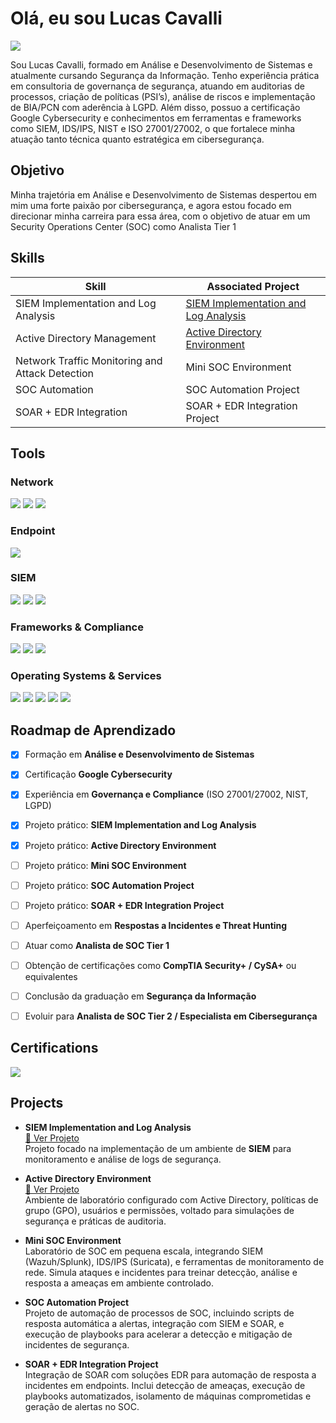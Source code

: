 # Olá, eu sou Lucas Cavalli
<a href="https://www.linkedin.com/in/lucas-marciel-cavalli/"><img src="https://img.shields.io/badge/-LinkedIn-0072b1?&style=for-the-badge&logo=linkedin&logoColor=white" /></a>

Sou Lucas Cavalli, formado em Análise e Desenvolvimento de Sistemas e atualmente cursando Segurança da Informação. Tenho experiência prática em consultoria de governança de segurança, atuando em auditorias de processos, criação de políticas (PSI’s), análise de riscos e implementação de BIA/PCN com aderência à LGPD. Além disso, possuo a certificação Google Cybersecurity e conhecimentos em ferramentas e frameworks como SIEM, IDS/IPS, NIST e ISO 27001/27002, o que fortalece minha atuação tanto técnica quanto estratégica em cibersegurança.

## Objetivo

Minha trajetória em Análise e Desenvolvimento de Sistemas despertou em mim uma forte paixão por cibersegurança, e agora estou focado em direcionar minha carreira para essa área, com o objetivo de atuar em um Security Operations Center (SOC) como Analista Tier 1

## Skills

| Skill                                         | Associated Project         |
|-----------------------------------------------|----------------------------|
| SIEM Implementation and Log Analysis          | <a href="https://github.com/zPolda/SIEM-Implementation-and-Log-Analysis/blob/main/README.md">SIEM Implementation and Log Analysis</a> |
| Active Directory Management                    | <a href="https://github.com/zPolda/Active-Directory-Environment/blob/main/README.md">Active Directory Environment</a> |
| Network Traffic Monitoring and Attack Detection | Mini SOC Environment</a> |
| SOC Automation                                 | SOC Automation Project</a> |
| SOAR + EDR Integration                         | SOAR + EDR Integration Project</a> |


## Tools

### Network
<div>
    <img src="https://img.shields.io/badge/-Wireshark-1679A7?&style=for-the-badge&logo=Wireshark&logoColor=white" />
    <img src="https://img.shields.io/badge/-Suricata-EF3B2D?&style=for-the-badge&logo=Suricata&logoColor=white" />
    <img src="https://img.shields.io/badge/-Fortigate-EE3124?&style=for-the-badge&logo=Fortinet&logoColor=white" />
</div>

### Endpoint
<div>
    <img src="https://img.shields.io/badge/-Microsoft_Defender_for_Endpoint-00A4EF?&style=for-the-badge&logo=Microsoft&logoColor=white" />
</div>

### SIEM
<div>
    <img src="https://img.shields.io/badge/-Splunk-000000?&style=for-the-badge&logo=Splunk&logoColor=white" />
    <img src="https://img.shields.io/badge/-Wazuh-002E5E?&style=for-the-badge&logo=Wazuh&logoColor=white" />
    <img src="https://img.shields.io/badge/-Google%20Chronicle-4285F4?&style=for-the-badge&logo=Google&logoColor=white" />
</div>

### Frameworks & Compliance
<div>
    <img src="https://img.shields.io/badge/-ISO%2027001-25A162?&style=for-the-badge&logo=ISO&logoColor=white" />
    <img src="https://img.shields.io/badge/-NIST%20Cybersecurity%20Framework-005A9C?&style=for-the-badge&logo=NIST&logoColor=white" />
    <img src="https://img.shields.io/badge/-LGPD-FF5722?&style=for-the-badge&logo=Databricks&logoColor=white" />
</div>

### Operating Systems & Services
<div>
    <img src="https://img.shields.io/badge/-Windows-0078D6?&style=for-the-badge&logo=Windows&logoColor=white" />
    <img src="https://img.shields.io/badge/-Linux-FCC624?&style=for-the-badge&logo=Linux&logoColor=black" />
    <img src="https://img.shields.io/badge/-MacOS-000000?&style=for-the-badge&logo=Apple&logoColor=white" />
    <img src="https://img.shields.io/badge/-Android-3DDC84?&style=for-the-badge&logo=Android&logoColor=white" />
    <img src="https://img.shields.io/badge/-Active%20Directory-008272?&style=for-the-badge&logo=Microsoft&logoColor=white" />
</div>

## Roadmap de Aprendizado

- [x] Formação em **Análise e Desenvolvimento de Sistemas**
- [x] Certificação **Google Cybersecurity**
- [x] Experiência em **Governança e Compliance** (ISO 27001/27002, NIST, LGPD)
- [x] Projeto prático: **SIEM Implementation and Log Analysis**
- [x] Projeto prático: **Active Directory Environment**
- [ ] Projeto prático: **Mini SOC Environment**
- [ ] Projeto prático: **SOC Automation Project**
- [ ] Projeto prático: **SOAR + EDR Integration Project**
- [ ] Aperfeiçoamento em **Respostas a Incidentes e Threat Hunting**
- [ ] Atuar como **Analista de SOC Tier 1**
- [ ] Obtenção de certificações como **CompTIA Security+ / CySA+** ou equivalentes
- [ ] Conclusão da graduação em **Segurança da Informação**  
- [ ] Evoluir para **Analista de SOC Tier 2 / Especialista em Cibersegurança**




## Certifications
<div>
<img src="https://img.shields.io/badge/-Google%20Cybersecurity%20Certificate-4285F4?&style=for-the-badge&logo=Google&logoColor=white" />
</div>

## Projects

- **SIEM Implementation and Log Analysis**  
  <a href="https://github.com/zPolda/SIEM-Implementation-and-Log-Analysis/blob/main/README.md">🔗 Ver Projeto</a>  
  Projeto focado na implementação de um ambiente de **SIEM** para monitoramento e análise de logs de segurança.
  
- **Active Directory Environment**    
 <a href="https://github.com/zPolda/Active-Directory-Environment/blob/main/README.md">🔗 Ver Projeto</a>    
 Ambiente de laboratório configurado com Active Directory, políticas de grupo (GPO), usuários e permissões, voltado para simulações de segurança e práticas de auditoria.

- **Mini SOC Environment**  
  Laboratório de SOC em pequena escala, integrando SIEM (Wazuh/Splunk), IDS/IPS (Suricata), e ferramentas de monitoramento de rede. Simula ataques e incidentes para treinar detecção, análise e resposta a ameaças em ambiente controlado.

- **SOC Automation Project**    
  Projeto de automação de processos de SOC, incluindo scripts de resposta automática a alertas, integração com SIEM e SOAR, e execução de playbooks para acelerar a detecção e mitigação de incidentes de segurança.

- **SOAR + EDR Integration Project**  
  Integração de SOAR com soluções EDR para automação de resposta a incidentes em endpoints. Inclui detecção de ameaças, execução de playbooks automatizados, isolamento de máquinas comprometidas e geração de alertas no SOC.
